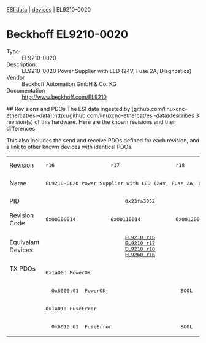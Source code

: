 <div class="nav"><a href="/esi-data">ESI data</a> | <a href="/esi-data/devices">devices</a> | EL9210-0020</div>

#  Beckhoff EL9210-0020

<dl>
  <dt>Type:</dt><dd>EL9210-0020</dd>
  <dt>Description:</dt><dd>EL9210-0020 Power Supplier with LED (24V, Fuse 2A, Diagnostics)</dd>
  <dt>Vendor</dt><dd>Beckhoff Automation GmbH & Co. KG</dd>
  <dt>Documentation</dt><dd><a href="http://www.beckhoff.com/EL9210">http://www.beckhoff.com/EL9210</a></dd>
</dl>
## Revisions and PDOs
The ESI data ingested by [github.com/linuxcnc-ethercat/esi-data](http://github.com/linuxcnc-ethercat/esi-data)describes 3 revision(s) of this hardware.  Here are the known revisions and their differences.

This also includes the send and receive PDOs defined for each revision, and a link to other known devices with identical PDOs.

<table>
<tr >
<td class="first">Revision</td>
<td ><pre>r16</pre></td>
<td ><pre>r17</pre></td>
<td ><pre>r18</pre></td>
</tr>
<tr >
<td class="first">Name</td>
<td  colspan=3 align="center"><pre>EL9210-0020 Power Supplier with LED (24V, Fuse 2A, Diagnostics)</pre></td>
</tr>
<tr >
<td class="first">PID</td>
<td  colspan=3 align="center"><pre>0x23fa3052</pre></td>
</tr>
<tr >
<td class="first">Revision Code</td>
<td ><pre>0x00100014</pre></td>
<td ><pre>0x00110014</pre></td>
<td ><pre>0x00120014</pre></td>
</tr>
<tr >
<td class="first">Equivalant Devices</td>
<td  colspan=3 align="center"><pre><a href="EL9210">EL9210 r16</a><br/><a href="EL9210">EL9210 r17</a><br/><a href="EL9210">EL9210 r18</a><br/><a href="EL9260">EL9260 r16</a></pre></td>
</tr>
<tr class="txpdo pdosection">
<td class="first" rowspan=4 valign=top>TX PDOs</td>
<td colspan=3 align="left"><pre>0x1a00: PowerOK</pre></td>
<td></td>
</tr>
<tr class="txpdo">
<td  colspan=3 align="left"><pre>  0x6000:01  PowerOK                         BOOL</pre></td>
</tr>
<tr class="txpdo pdosection">
<td  colspan=3 align="left"><pre>0x1a01: FuseError</pre></td>
</tr>
<tr class="txpdo">
<td  colspan=3 align="left"><pre>  0x6010:01  FuseError                       BOOL</pre></td>
</tr>
</table>
